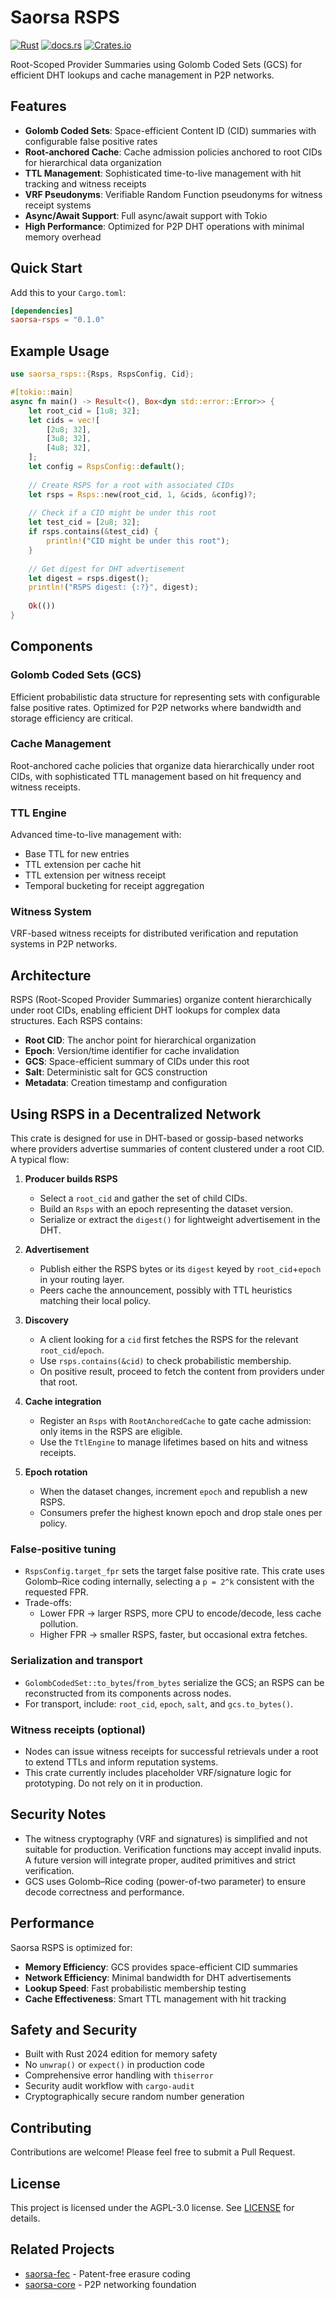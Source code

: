 # Saorsa RSPS

[![Rust](https://github.com/dirvine/saorsa-rsps-foundation/actions/workflows/rust.yml/badge.svg)](https://github.com/dirvine/saorsa-rsps-foundation/actions/workflows/rust.yml)
[![docs.rs](https://docs.rs/saorsa-rsps/badge.svg)](https://docs.rs/saorsa-rsps)
[![Crates.io](https://img.shields.io/crates/v/saorsa-rsps.svg)](https://crates.io/crates/saorsa-rsps)

Root-Scoped Provider Summaries using Golomb Coded Sets (GCS) for efficient DHT lookups and cache management in P2P networks.

## Features

- **Golomb Coded Sets**: Space-efficient Content ID (CID) summaries with configurable false positive rates
- **Root-anchored Cache**: Cache admission policies anchored to root CIDs for hierarchical data organization
- **TTL Management**: Sophisticated time-to-live management with hit tracking and witness receipts
- **VRF Pseudonyms**: Verifiable Random Function pseudonyms for witness receipt systems
- **Async/Await Support**: Full async/await support with Tokio
- **High Performance**: Optimized for P2P DHT operations with minimal memory overhead

## Quick Start

Add this to your `Cargo.toml`:

```toml
[dependencies]
saorsa-rsps = "0.1.0"
```

## Example Usage

```rust
use saorsa_rsps::{Rsps, RspsConfig, Cid};

#[tokio::main]
async fn main() -> Result<(), Box<dyn std::error::Error>> {
    let root_cid = [1u8; 32];
    let cids = vec![
        [2u8; 32],
        [3u8; 32],
        [4u8; 32],
    ];
    let config = RspsConfig::default();
    
    // Create RSPS for a root with associated CIDs
    let rsps = Rsps::new(root_cid, 1, &cids, &config)?;
    
    // Check if a CID might be under this root
    let test_cid = [2u8; 32];
    if rsps.contains(&test_cid) {
        println!("CID might be under this root");
    }
    
    // Get digest for DHT advertisement
    let digest = rsps.digest();
    println!("RSPS digest: {:?}", digest);
    
    Ok(())
}
```

## Components

### Golomb Coded Sets (GCS)
Efficient probabilistic data structure for representing sets with configurable false positive rates. Optimized for P2P networks where bandwidth and storage efficiency are critical.

### Cache Management
Root-anchored cache policies that organize data hierarchically under root CIDs, with sophisticated TTL management based on hit frequency and witness receipts.

### TTL Engine
Advanced time-to-live management with:
- Base TTL for new entries
- TTL extension per cache hit
- TTL extension per witness receipt
- Temporal bucketing for receipt aggregation

### Witness System
VRF-based witness receipts for distributed verification and reputation systems in P2P networks.

## Architecture

RSPS (Root-Scoped Provider Summaries) organize content hierarchically under root CIDs, enabling efficient DHT lookups for complex data structures. Each RSPS contains:

- **Root CID**: The anchor point for hierarchical organization
- **Epoch**: Version/time identifier for cache invalidation
- **GCS**: Space-efficient summary of CIDs under this root
- **Salt**: Deterministic salt for GCS construction
- **Metadata**: Creation timestamp and configuration

## Using RSPS in a Decentralized Network

This crate is designed for use in DHT-based or gossip-based networks where providers advertise summaries of content clustered under a root CID. A typical flow:

1. **Producer builds RSPS**
   - Select a `root_cid` and gather the set of child CIDs.
   - Build an `Rsps` with an epoch representing the dataset version.
   - Serialize or extract the `digest()` for lightweight advertisement in the DHT.

2. **Advertisement**
   - Publish either the RSPS bytes or its `digest` keyed by `root_cid`+`epoch` in your routing layer.
   - Peers cache the announcement, possibly with TTL heuristics matching their local policy.

3. **Discovery**
   - A client looking for a `cid` first fetches the RSPS for the relevant `root_cid`/`epoch`.
   - Use `rsps.contains(&cid)` to check probabilistic membership.
   - On positive result, proceed to fetch the content from providers under that root.

4. **Cache integration**
   - Register an `Rsps` with `RootAnchoredCache` to gate cache admission: only items in the RSPS are eligible.
   - Use the `TtlEngine` to manage lifetimes based on hits and witness receipts.

5. **Epoch rotation**
   - When the dataset changes, increment `epoch` and republish a new RSPS.
   - Consumers prefer the highest known epoch and drop stale ones per policy.

### False-positive tuning

- `RspsConfig.target_fpr` sets the target false positive rate. This crate uses Golomb–Rice coding internally, selecting a `p = 2^k` consistent with the requested FPR.
- Trade-offs:
  - Lower FPR → larger RSPS, more CPU to encode/decode, less cache pollution.
  - Higher FPR → smaller RSPS, faster, but occasional extra fetches.

### Serialization and transport

- `GolombCodedSet::to_bytes`/`from_bytes` serialize the GCS; an RSPS can be reconstructed from its components across nodes.
- For transport, include: `root_cid`, `epoch`, `salt`, and `gcs.to_bytes()`.

### Witness receipts (optional)

- Nodes can issue witness receipts for successful retrievals under a root to extend TTLs and inform reputation systems.
- This crate currently includes placeholder VRF/signature logic for prototyping. Do not rely on it in production.

## Security Notes

- The witness cryptography (VRF and signatures) is simplified and not suitable for production. Verification functions may accept invalid inputs. A future version will integrate proper, audited primitives and strict verification.
- GCS uses Golomb–Rice coding (power-of-two parameter) to ensure decode correctness and performance.

## Performance

Saorsa RSPS is optimized for:
- **Memory Efficiency**: GCS provides space-efficient CID summaries
- **Network Efficiency**: Minimal bandwidth for DHT advertisements
- **Lookup Speed**: Fast probabilistic membership testing
- **Cache Effectiveness**: Smart TTL management with hit tracking

## Safety and Security

- Built with Rust 2024 edition for memory safety
- No `unwrap()` or `expect()` in production code
- Comprehensive error handling with `thiserror`
- Security audit workflow with `cargo-audit`
- Cryptographically secure random number generation

## Contributing

Contributions are welcome! Please feel free to submit a Pull Request.

## License

This project is licensed under the AGPL-3.0 license. See [LICENSE](LICENSE) for details.

## Related Projects

- [saorsa-fec](https://github.com/dirvine/saorsa-foundation) - Patent-free erasure coding
- [saorsa-core](https://github.com/maidsafe/p2p) - P2P networking foundation